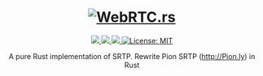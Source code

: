 <h1 align="center">
 <a href="https://webrtc.rs"><img src="https://github.com/webrtc-rs/webrtc/doc/webrtc.rs.png" alt="WebRTC.rs"></a>
 <br>
</h1>
<p align="center">
 <a href="https://github.com/webrtc-rs/srtp/actions"> 
  <img src="https://github.com/webrtc-rs/srtp/workflows/Cargo/badge.svg">
 </a> 
 <a href="https://codecov.io/gh/webrtc-rs/srtp"> 
  <img src="https://codecov.io/gh/webrtc-rs/srtp/branch/main/graph/badge.svg">
 </a>
 <a href="https://deps.rs/repo/github/webrtc-rs/srtp"> 
  <img src="https://deps.rs/repo/github/webrtc-rs/srtp/status.svg">
 </a>
 <a href="https://github.com/webrtc-rs/srtp/blob/master/LICENSE">
  <img src="https://img.shields.io/badge/License-MIT-yellow.svg" alt="License: MIT">
 </a>
</p>
<p align="center">
 A pure Rust implementation of SRTP. Rewrite Pion SRTP (<a href="http://Pion.ly">http://Pion.ly</a>) in Rust
</p>

